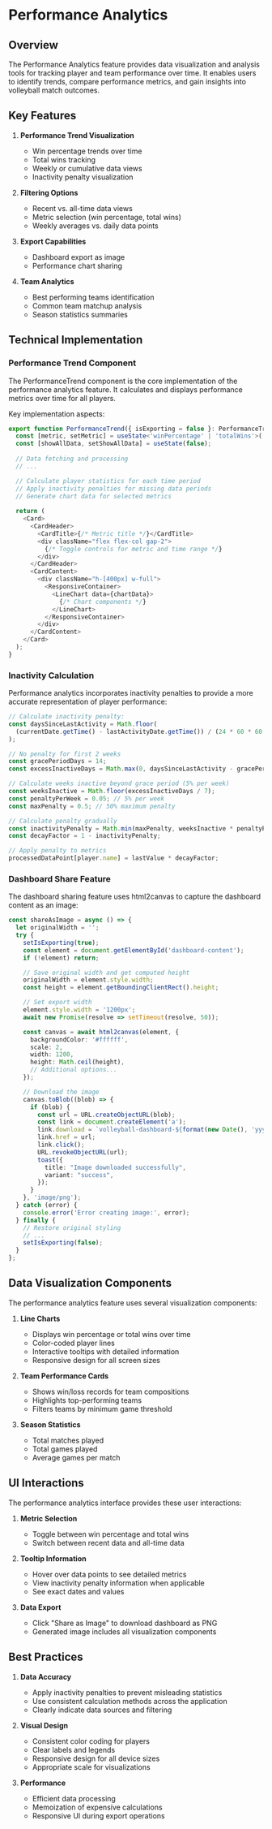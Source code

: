 # Performance Analytics

## Overview

The Performance Analytics feature provides data visualization and analysis tools for tracking player and team performance over time. It enables users to identify trends, compare performance metrics, and gain insights into volleyball match outcomes.

## Key Features

1. **Performance Trend Visualization**
   - Win percentage trends over time
   - Total wins tracking
   - Weekly or cumulative data views
   - Inactivity penalty visualization

2. **Filtering Options**
   - Recent vs. all-time data views
   - Metric selection (win percentage, total wins)
   - Weekly averages vs. daily data points

3. **Export Capabilities**
   - Dashboard export as image
   - Performance chart sharing

4. **Team Analytics**
   - Best performing teams identification
   - Common team matchup analysis
   - Season statistics summaries

## Technical Implementation

### Performance Trend Component

The PerformanceTrend component is the core implementation of the performance analytics feature. It calculates and displays performance metrics over time for all players.

Key implementation aspects:

```typescript
export function PerformanceTrend({ isExporting = false }: PerformanceTrendProps) {
  const [metric, setMetric] = useState<'winPercentage' | 'totalWins'>('winPercentage');
  const [showAllData, setShowAllData] = useState(false);
  
  // Data fetching and processing
  // ...

  // Calculate player statistics for each time period
  // Apply inactivity penalties for missing data periods
  // Generate chart data for selected metrics
  
  return (
    <Card>
      <CardHeader>
        <CardTitle>{/* Metric title */}</CardTitle>
        <div className="flex flex-col gap-2">
          {/* Toggle controls for metric and time range */}
        </div>
      </CardHeader>
      <CardContent>
        <div className="h-[400px] w-full">
          <ResponsiveContainer>
            <LineChart data={chartData}>
              {/* Chart components */}
            </LineChart>
          </ResponsiveContainer>
        </div>
      </CardContent>
    </Card>
  );
}
```

### Inactivity Calculation

Performance analytics incorporates inactivity penalties to provide a more accurate representation of player performance:

```typescript
// Calculate inactivity penalty:
const daysSinceLastActivity = Math.floor(
  (currentDate.getTime() - lastActivityDate.getTime()) / (24 * 60 * 60 * 1000)
);

// No penalty for first 2 weeks
const gracePeriodDays = 14;
const excessInactiveDays = Math.max(0, daysSinceLastActivity - gracePeriodDays);

// Calculate weeks inactive beyond grace period (5% per week)
const weeksInactive = Math.floor(excessInactiveDays / 7);
const penaltyPerWeek = 0.05; // 5% per week
const maxPenalty = 0.5; // 50% maximum penalty

// Calculate penalty gradually
const inactivityPenalty = Math.min(maxPenalty, weeksInactive * penaltyPerWeek);
const decayFactor = 1 - inactivityPenalty;

// Apply penalty to metrics
processedDataPoint[player.name] = lastValue * decayFactor;
```

### Dashboard Share Feature

The dashboard sharing feature uses html2canvas to capture the dashboard content as an image:

```typescript
const shareAsImage = async () => {
  let originalWidth = '';
  try {
    setIsExporting(true);
    const element = document.getElementById('dashboard-content');
    if (!element) return;

    // Save original width and get computed height
    originalWidth = element.style.width;
    const height = element.getBoundingClientRect().height;

    // Set export width
    element.style.width = '1200px';
    await new Promise(resolve => setTimeout(resolve, 50));

    const canvas = await html2canvas(element, {
      backgroundColor: '#ffffff',
      scale: 2,
      width: 1200,
      height: Math.ceil(height),
      // Additional options...
    });

    // Download the image
    canvas.toBlob((blob) => {
      if (blob) {
        const url = URL.createObjectURL(blob);
        const link = document.createElement('a');
        link.download = `volleyball-dashboard-${format(new Date(), 'yyyy-MM-dd')}.png`;
        link.href = url;
        link.click();
        URL.revokeObjectURL(url);
        toast({
          title: "Image downloaded successfully",
          variant: "success",
        });
      }
    }, 'image/png');
  } catch (error) {
    console.error('Error creating image:', error);
  } finally {
    // Restore original styling
    // ...
    setIsExporting(false);
  }
};
```

## Data Visualization Components

The performance analytics feature uses several visualization components:

1. **Line Charts**
   - Displays win percentage or total wins over time
   - Color-coded player lines
   - Interactive tooltips with detailed information
   - Responsive design for all screen sizes

2. **Team Performance Cards**
   - Shows win/loss records for team compositions
   - Highlights top-performing teams
   - Filters teams by minimum game threshold

3. **Season Statistics**
   - Total matches played
   - Total games played
   - Average games per match

## UI Interactions

The performance analytics interface provides these user interactions:

1. **Metric Selection**
   - Toggle between win percentage and total wins
   - Switch between recent data and all-time data

2. **Tooltip Information**
   - Hover over data points to see detailed metrics
   - View inactivity penalty information when applicable
   - See exact dates and values

3. **Data Export**
   - Click "Share as Image" to download dashboard as PNG
   - Generated image includes all visualization components

## Best Practices

1. **Data Accuracy**
   - Apply inactivity penalties to prevent misleading statistics
   - Use consistent calculation methods across the application
   - Clearly indicate data sources and filtering

2. **Visual Design**
   - Consistent color coding for players
   - Clear labels and legends
   - Responsive design for all device sizes
   - Appropriate scale for visualizations

3. **Performance**
   - Efficient data processing
   - Memoization of expensive calculations
   - Responsive UI during export operations